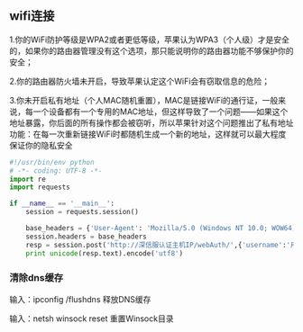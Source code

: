 ## wifi连接

1.你的WiFi防护等级是WPA2或者更低等级，苹果认为WPA3（个人级）才是安全的，如果你的路由器管理没有这个选项，那只能说明你的路由器功能不够保护你的安全；

2.你的路由器防火墙未开启，导致苹果认定这个WiFi会有窃取信息的危险；

3.你未开启私有地址（个人MAC随机重置），MAC是链接WiFi的通行证，一般来说，每一个设备都有一个专用的MAC地址，但这样导致了一个问题——如果这个地址暴露，你后面的所有操作都会被窃听，所以苹果针对这个问题推出了私有地址功能：在每一次重新链接WiFi时都随机生成一个新的地址，这样就可以最大程度保证你的隐私安全



```python
#!/usr/bin/env python
# -*- coding: UTF-8 -*-
import re
import requests

if __name__ == '__main__':
    session = requests.session()

    base_headers = {'User-Agent': 'Mozilla/5.0 (Windows NT 10.0; WOW64) AppleWebKit/537.36 (KHTML, like Gecko) Chrome/48.0.2564.71 Safari/537.36 OPR/35.0.2066.23 (Edition beta)', 'Referer': 'http://blog.bbzhh.com'}
    session.headers = base_headers
    resp = session.post('http://深信服认证主机IP/webAuth/',{'username':'用户名','password':'密码','rememberPwd':'1','pwd':'密码','secret':'true'})
    print unicode(resp.text).encode('utf8')
```





### 清除dns缓存

输入：ipconfig /flushdns 释放DNS缓存

输入：netsh winsock reset 重置Winsock目录
